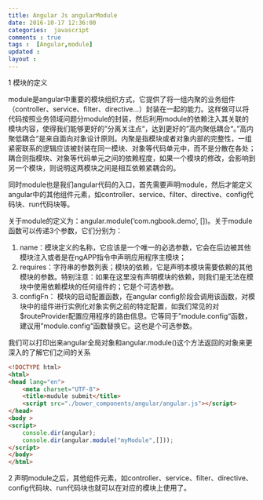 ```yaml
---
title: Angular Js angularModule 
date: 2016-10-17 12:36:00
categories:  javascript 
comments : true 
tags :  [Angular,module]
updated : 
layout : 
---
```


1 模块的定义

module是angular中重要的模块组织方式，它提供了将一组内聚的业务组件（controller、service、filter、directive…）封装在一起的能力。这样做可以将代码按照业务领域问题分module的封装，然后利用module的依赖注入其关联的模块内容，使得我们能够更好的”分离关注点“，达到更好的”高内聚低耦合“。”高内聚低耦合“是来自面向对象设计原则。内聚是指模块或者对象内部的完整性，一组紧密联系的逻辑应该被封装在同一模块、对象等代码单元中，而不是分散在各处；耦合则指模块、对象等代码单元之间的依赖程度，如果一个模块的修改，会影响到另一个模块，则说明这两模块之间是相互依赖紧耦合的。

同时module也是我们angular代码的入口，首先需要声明module，然后才能定义angular中的其他组件元素，如controller、service、filter、directive、config代码块、run代码块等。

关于module的定义为：angular.module(‘com.ngbook.demo’, [])。关于module函数可以传递3个参数，它们分别为：

1. name：模块定义的名称，它应该是一个唯一的必选参数，它会在后边被其他模块注入或者是在ngAPP指令中声明应用程序主模块；
2. requires：字符串的参数列表；模块的依赖，它是声明本模块需要依赖的其他模块的参数。特别注意：如果在这里没有声明模块的依赖，则我们是无法在模块中使用依赖模块的任何组件的；它是个可选参数。
3. configFn： 模块的启动配置函数，在angular config阶段会调用该函数，对模块中的组件进行实例化对象实例之前的特定配置，如我们常见的对$routeProvider配置应用程序的路由信息。它等同于”module.config“函数，建议用”module.config“函数替换它。这也是个可选参数。

我们可以打印出来angular全局对象和angular.module()这个方法返回的对象来更深入的了解它们之间的关系

```html
<!DOCTYPE html>
<html>
<head lang="en">
    <meta charset="UTF-8">
    <title>mudule submit</title>
    <script src="./bower_components/angular/angular.js"></script>
</head>
<body >
<script>
    console.dir(angular);
    console.dir(angular.module("myModule",[]));
</script>
</body>
</html>
```

2 声明module之后，其他组件元素，如controller、service、filter、directive、config代码块、run代码块也就可以在对应的模块上使用了。